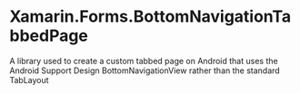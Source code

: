 # Xamarin.Forms.BottomNavigationTabbedPage
A library used to create a custom tabbed page on Android that uses the Android Support Design BottomNavigationView rather than the standard TabLayout
